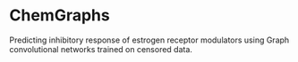 # ChemGraphs

Predicting inhibitory response of estrogen receptor modulators using Graph convolutional networks trained on censored data.

